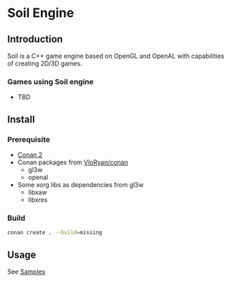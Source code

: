 # Soil Engine

## Introduction

Soil is a C++ game engine based on OpenGL and OpenAL with capabilities of creating 2D/3D games.

### Games using Soil engine

* TBD

## Install

### Prerequisite

* [Conan 2](https://docs.conan.io/2/)
* Conan packages from [VloRyan/conan](https://github.com/VloRyan/conan)
    * gl3w
    * openal
* Some xorg libs as dependencies from gl3w
    * libxaw
    * libxres

### Build

```bash
conan create . --build=missing
```

## Usage

See [Samples](samples/README.md)
